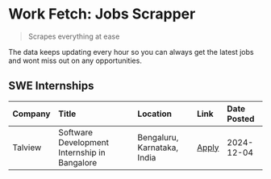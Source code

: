 # Work Fetch: Jobs Scrapper
> Scrapes everything at ease

The data keeps updating every hour so you can always get the latest jobs and wont miss out on any opportunities.

## SWE Internships
<!--START_SECTION:workfetch-->
| Company   | Title                                        | Location                    | Link                                                                                                                                                                                                            | Date Posted   |
|:----------|:---------------------------------------------|:----------------------------|:----------------------------------------------------------------------------------------------------------------------------------------------------------------------------------------------------------------|:--------------|
| Talview   | Software Development Internship in Bangalore | Bengaluru, Karnataka, India | [Apply](https://in.linkedin.com/jobs/view/software-development-internship-in-bangalore-at-talview-4089000537?position=2&pageNum=0&refId=8rUWyA%2BdxACdLbxCZxF2Gw%3D%3D&trackingId=TreWrfZkwpiIRRXK3U38fQ%3D%3D) | 2024-12-04    |
<!--END_SECTION:workfetch-->
